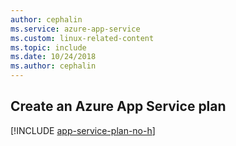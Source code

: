 ```yaml
---
author: cephalin
ms.service: azure-app-service
ms.custom: linux-related-content
ms.topic: include
ms.date: 10/24/2018
ms.author: cephalin
---
```

## Create an Azure App Service plan

[!INCLUDE [app-service-plan-no-h](app-service-web-create-app-service-plan-linux-no-h.md)]
